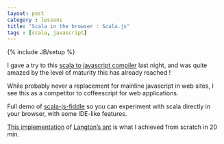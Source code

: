 ```yaml
---
layout: post
category : lessons
title: "Scala in the browser : Scala.js"
tags : [scala, javascript]
---
```

{% include JB/setup %}


I gave a try to this [scala to javascript compiler](http://www.scala-js.org/) last night, 
and was quite amazed by the level of maturity this has already reached !

While probably never a replacement for mainline javascript in web sites, 
I see this as a competitor to coffeescript for web applications.

Full demo of [scala-js-fiddle](http://www.scala-js-fiddle.com/) so you can experiment with scala directly in your browser, 
with some IDE-like features.

[This implementation](http://www.scala-js-fiddle.com/gist/d02aca0ec27589852728/langton.scala) of 
[Langton’s ant](http://en.wikipedia.org/wiki/Langton%27s_ant) is what I achieved from scratch in 20 min.
